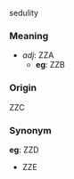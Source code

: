 sedulity
### Meaning
+ _adj_: ZZA
    + __eg__: ZZB

### Origin

ZZC

### Synonym

__eg__: ZZD

+ ZZE


